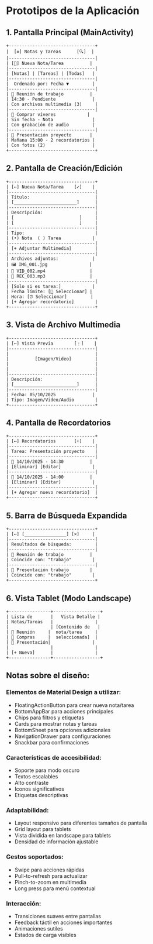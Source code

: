 # Prototipos de la Aplicación

## 1. Pantalla Principal (MainActivity)
```
+---------------------------------+
|  [≡] Notas y Tareas      [🔍]  |
|---------------------------------|
| [📝] Nueva Nota/Tarea          |
|---------------------------------|
| [Notas] | [Tareas] | [Todas]   |
|---------------------------------|
|  Ordenado por: Fecha ▼         |
|---------------------------------|
| 📝 Reunión de trabajo          |
| 14:30 - Pendiente              |
| Con archivos multimedia (3)     |
|---------------------------------|
| 📌 Comprar víveres            |
| Sin fecha - Nota               |
| Con grabación de audio         |
|---------------------------------|
| 📝 Presentación proyecto       |
| Mañana 15:00 - 2 recordatorios |
| Con fotos (2)                  |
+---------------------------------+
```

## 2. Pantalla de Creación/Edición
```
+---------------------------------+
| [←] Nueva Nota/Tarea    [✓]    |
|---------------------------------|
| Título:                         |
| [________________________]      |
|---------------------------------|
| Descripción:                    |
| [                         ]     |
| [                         ]     |
|---------------------------------|
| Tipo:                           |
| (•) Nota  ( ) Tarea            |
|---------------------------------|
| [+ Adjuntar Multimedia]         |
|---------------------------------|
| Archivos adjuntos:             |
| 🖼️ IMG_001.jpg                |
| 🎥 VID_002.mp4                 |
| 🎤 REC_003.mp3                 |
|---------------------------------|
| [Solo si es tarea:]            |
| Fecha límite: [📅 Seleccionar] |
| Hora: [⏰ Seleccionar]         |
| [+ Agregar recordatorio]        |
+---------------------------------+
```

## 3. Vista de Archivo Multimedia
```
+---------------------------------+
| [←] Vista Previa        [⋮]    |
|---------------------------------|
|                                 |
|          [Imagen/Video]         |
|                                 |
|                                 |
|---------------------------------|
| Descripción:                    |
| [________________________]      |
|---------------------------------|
| Fecha: 05/10/2025              |
| Tipo: Imagen/Video/Audio        |
+---------------------------------+
```

## 4. Pantalla de Recordatorios
```
+---------------------------------+
| [←] Recordatorios       [+]    |
|---------------------------------|
| Tarea: Presentación proyecto    |
|---------------------------------|
| 📅 14/10/2025 - 14:30          |
| [Eliminar] [Editar]            |
|---------------------------------|
| 📅 14/10/2025 - 14:00          |
| [Eliminar] [Editar]            |
|---------------------------------|
| [+ Agregar nuevo recordatorio]  |
+---------------------------------+
```

## 5. Barra de Búsqueda Expandida
```
+---------------------------------+
| [←] [________________] [×]     |
|---------------------------------|
| Resultados de búsqueda:         |
|---------------------------------|
| 📝 Reunión de trabajo          |
| Coincide con: "trabajo"        |
|---------------------------------|
| 📝 Presentación trabajo        |
| Coincide con: "trabajo"        |
+---------------------------------+
```

## 6. Vista Tablet (Modo Landscape)
```
+----------------+------------------+
| Lista de       |   Vista Detalle |
| Notas/Tareas   |                |
|                | [Contenido de   |
| 📝 Reunión     |  nota/tarea     |
| 📌 Compras     |  seleccionada]  |
| 📝 Presentación|                |
|                |                |
| [+ Nueva]      |                |
+----------------+------------------+
```

## Notas sobre el diseño:

### Elementos de Material Design a utilizar:
- FloatingActionButton para crear nueva nota/tarea
- BottomAppBar para acciones principales
- Chips para filtros y etiquetas
- Cards para mostrar notas y tareas
- BottomSheet para opciones adicionales
- NavigationDrawer para configuraciones
- Snackbar para confirmaciones

### Características de accesibilidad:
- Soporte para modo oscuro
- Textos escalables
- Alto contraste
- Iconos significativos
- Etiquetas descriptivas

### Adaptabilidad:
- Layout responsivo para diferentes tamaños de pantalla
- Grid layout para tablets
- Vista dividida en landscape para tablets
- Densidad de información ajustable

### Gestos soportados:
- Swipe para acciones rápidas
- Pull-to-refresh para actualizar
- Pinch-to-zoom en multimedia
- Long press para menú contextual

### Interacción:
- Transiciones suaves entre pantallas
- Feedback táctil en acciones importantes
- Animaciones sutiles
- Estados de carga visibles